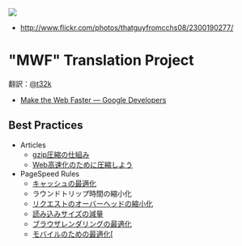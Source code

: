 ![](https://raw.github.com/t32k/speed/master/images/hero.jpg)

+ http://www.flickr.com/photos/thatguyfromcchs08/2300190277/

# "MWF" Translation Project

翻訳：[@t32k](https://twitter.com/t32k)

+ [Make the Web Faster — Google Developers](https://developers.google.com/speed/)

## Best Practices

+ Articles
	+ [gzip圧縮の仕組み](/articles/gzip.md)
	+ [Web高速化のために圧縮しよう](/articles/use-compression.md)
+ PageSpeed Rules
	+ [キャッシュの最適化](/docs/best-practices/caching.md)
	+ ラウンドトリップ時間の縮小化
	+ [リクエストのオーバーヘッドの縮小化 ](/docs/best-practices/caching.md)
	+ [読み込みサイズの減量](/docs/best-practices/payload.md)
	+ [ブラウザレンダリングの最適化](/docs/best-practices/rendering.md)
	+ [モバイルのための最適化](/docs/best-practices/mobile.md)[
